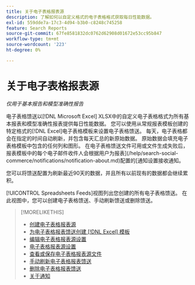 ```yaml
---
title: 关于电子表格报表源
description: 了解如何以自定义格式的电子表格格式获取每日性能数据。
exl-id: 559dde7a-17c3-4d94-b3b0-c8248c745258
feature: Search Reports
source-git-commit: 67fe8581832dc0762d62908d01672e53cc95b847
workflow-type: tm+mt
source-wordcount: '223'
ht-degree: 0%

---
```


# 关于电子表格报表源

*仅用于基本报告和模型准确性报告*

电子表格馈送以[!DNL Microsoft Excel] XLSX中的自定义电子表格格式为所有基本报表和模型准确性报表提供每日性能数据。 您可以使用从常规报表模板创建的特定格式的[!DNL Excel]电子表格模板来设置电子表格馈送。 每天，电子表格都会在指定的时间自动刷新，并包含每天汇总的新原始数据。 原始数据会填充电子表格模板中包含的任何列和图形。 在电子表格馈送文件可用或文件生成失败后，报表模板中的每个电子邮件收件人会根据用户为报表](/help/search-social-commerce/notifications/notification-about.md)配置的[通知设置接收通知。

您可以将馈送配置为刷新最近90天的数据，并且所有以前现有的数据都会继续累积。

[!UICONTROL Spreadsheets Feeds]视图列出您创建的所有电子表格馈送。 在此视图中，您可以创建电子表格馈送、手动刷新馈送或删除馈送。

>[!MORELIKETHIS]
>
>* [创建电子表格报表源](spreadsheet-feed-create.md)
>* [为电子表格报表馈送创建 [!DNL Excel] 模板](spreadsheet-feed-create-excel-template.md)
>* [编辑电子表格报表源设置](spreadsheet-feed-edit.md)
>* [电子表格报表源设置](spreadsheet-feed-settings.md)
>* [查看或保存电子表格报表源文件](spreadsheet-feed-view-or-save.md)
>* [手动刷新电子表格报表馈送](spreadsheet-feed-refresh.md)
>* [删除电子表格报表馈送](spreadsheet-feed-delete.md)
>* [关于通知](/help/search-social-commerce/notifications/notification-about.md)
